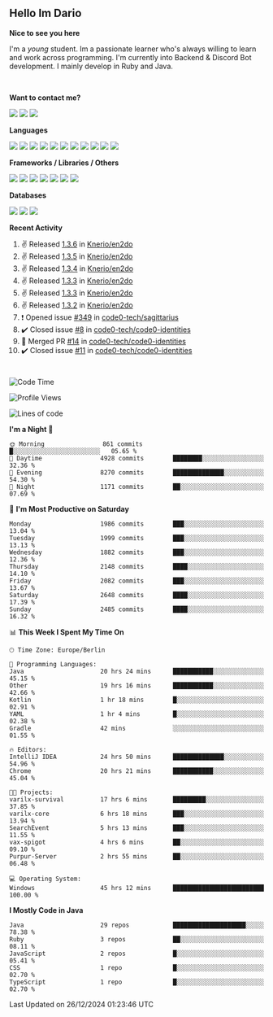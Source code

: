 <h2>Hello Im Dario</h2>

**Nice to see you here**

I'm a *young* student. Im a passionate learner who's always willing to learn and work across
programming. I'm currently into Backend & Discord Bot development. I mainly develop in Ruby and Java.

<br/>

**Want to contact me?**

<a href="https://github.com/knerio"><img src="https://img.shields.io/badge/-Github-blue?style=for-the-badge&logo=github&logoColor=white"/></a> <a href="https://discord.com/users/639416958923702292"><img src="https://img.shields.io/badge/-knerio-blue?style=for-the-badge&logo=discord&logoColor=white"/></a> <a href="https://twitch.tv/dopalos_"><img src="https://img.shields.io/badge/-twitch-blue?style=for-the-badge&logo=twitch&logoColor=white"/></a>

**Languages**

<img src="https://img.shields.io/badge/-HTML-blue?style=for-the-badge&logo=html5&logoColor=white"/> <img src="https://img.shields.io/badge/-CSS-blue?style=for-the-badge&logo=CSS3&logoColor=white"/> <img src="https://img.shields.io/badge/-Javascript-blue?style=for-the-badge&logo=javascript&logoColor=white"/> <img src="https://img.shields.io/badge/-Typescript-blue?style=for-the-badge&logo=TypeScript&logoColor=white"/> <img src="https://img.shields.io/badge/-Java-blue?style=for-the-badge&logo=java&logoColor=white"/> <img src="https://img.shields.io/badge/-Kotlin-blue?style=for-the-badge&logo=kotlin&logoColor=white"/> <img src="https://img.shields.io/badge/-SQL-blue?style=for-the-badge&logo=MYSQL&logoColor=white"/> <img src="https://img.shields.io/badge/-Markdown-blue?style=for-the-badge&logo=Markdown&logoColor=white"/> <img src="https://img.shields.io/badge/-JSON-blue?style=for-the-badge&logo=JSON&logoColor=white"/> <img src="https://img.shields.io/badge/-Git-blue?style=for-the-badge&logo=Git&logoColor=white"/> <img src="https://img.shields.io/badge/-Ruby-blue?style=for-the-badge&logo=Ruby&logoColor=white"/>
<br/>

 **Frameworks / Libraries / Others**

<img src="https://img.shields.io/badge/-Bootstrap-blue?style=for-the-badge&logo=Bootstrap&logoColor=white"/> <img src="https://img.shields.io/badge/-Node.JS-blue?style=for-the-badge&logo=node.js&logoColor=white"/> <img src="https://img.shields.io/badge/-React-blue?style=for-the-badge&logo=React&logoColor=white"/> <img src="https://img.shields.io/badge/-Express-blue?style=for-the-badge&logo=Express&logoColor=white"/> <img src="https://img.shields.io/badge/-Next.Js-blue?style=for-the-badge&logo=Next.Js&logoColor=white"/> <img src="https://img.shields.io/badge/-Ruby_On_Rails-blue?style=for-the-badge&logo=ruby-on-rails&logoColor=white"/> <img src="https://img.shields.io/badge/-JDA-blue?style=for-the-badge&logo=JDA&logoColor=white"/>

**Databases**

<img src="https://img.shields.io/badge/-MongoDB-blue?style=for-the-badge&logo=mongodb&logoColor=white"/> <img src="https://img.shields.io/badge/-MariaDB-blue?style=for-the-badge&logo=MariaDB&logoColor=white"/>
<img src="https://img.shields.io/badge/-PostgreSQL-blue?style=for-the-badge&logo=PostgreSQl&logoColor=white"/>

**Recent Activity**

<!--RECENT_ACTIVITY:start-->
1. ✌️ Released [1.3.6](https://github.com/Knerio/en2do/releases/tag/1.3.6) in [Knerio/en2do](https://github.com/Knerio/en2do)<br>
2. ✌️ Released [1.3.5](https://github.com/Knerio/en2do/releases/tag/1.3.5) in [Knerio/en2do](https://github.com/Knerio/en2do)<br>
3. ✌️ Released [1.3.4](https://github.com/Knerio/en2do/releases/tag/1.3.4) in [Knerio/en2do](https://github.com/Knerio/en2do)<br>
4. ✌️ Released [1.3.3](https://github.com/Knerio/en2do/releases/tag/1.3.3) in [Knerio/en2do](https://github.com/Knerio/en2do)<br>
5. ✌️ Released [1.3.3](https://github.com/Knerio/en2do/releases/tag/1.3.3) in [Knerio/en2do](https://github.com/Knerio/en2do)<br>
6. ✌️ Released [1.3.2](https://github.com/Knerio/en2do/releases/tag/1.3.2) in [Knerio/en2do](https://github.com/Knerio/en2do)<br>
7. ❗️ Opened issue [#349](https://github.com/code0-tech/sagittarius/issues/349) in [code0-tech/sagittarius](https://github.com/code0-tech/sagittarius)<br>
8. ✔️ Closed issue [#8](https://github.com/code0-tech/code0-identities/issues/8) in [code0-tech/code0-identities](https://github.com/code0-tech/code0-identities)<br>
9. 🎉 Merged PR [#14](https://github.com/code0-tech/code0-identities/pull/14) in [code0-tech/code0-identities](https://github.com/code0-tech/code0-identities)<br>
10. ✔️ Closed issue [#11](https://github.com/code0-tech/code0-identities/issues/11) in [code0-tech/code0-identities](https://github.com/code0-tech/code0-identities)<br>
<!--RECENT_ACTIVITY:end-->
 
#

<!--START_SECTION:waka-->
![Code Time](http://img.shields.io/badge/Code%20Time-725%20hrs%207%20mins-blue)

![Profile Views](http://img.shields.io/badge/Profile%20Views-0-blue)

![Lines of code](https://img.shields.io/badge/From%20Hello%20World%20I%27ve%20Written-797.3%20thousand%20lines%20of%20code-blue)

**I'm a Night 🦉** 

```text
🌞 Morning                861 commits         █░░░░░░░░░░░░░░░░░░░░░░░░   05.65 % 
🌆 Daytime                4928 commits        ████████░░░░░░░░░░░░░░░░░   32.36 % 
🌃 Evening                8270 commits        ██████████████░░░░░░░░░░░   54.30 % 
🌙 Night                  1171 commits        ██░░░░░░░░░░░░░░░░░░░░░░░   07.69 % 
```
📅 **I'm Most Productive on Saturday** 

```text
Monday                   1986 commits        ███░░░░░░░░░░░░░░░░░░░░░░   13.04 % 
Tuesday                  1999 commits        ███░░░░░░░░░░░░░░░░░░░░░░   13.13 % 
Wednesday                1882 commits        ███░░░░░░░░░░░░░░░░░░░░░░   12.36 % 
Thursday                 2148 commits        ████░░░░░░░░░░░░░░░░░░░░░   14.10 % 
Friday                   2082 commits        ███░░░░░░░░░░░░░░░░░░░░░░   13.67 % 
Saturday                 2648 commits        ████░░░░░░░░░░░░░░░░░░░░░   17.39 % 
Sunday                   2485 commits        ████░░░░░░░░░░░░░░░░░░░░░   16.32 % 
```


📊 **This Week I Spent My Time On** 

```text
🕑︎ Time Zone: Europe/Berlin

💬 Programming Languages: 
Java                     20 hrs 24 mins      ███████████░░░░░░░░░░░░░░   45.15 % 
Other                    19 hrs 16 mins      ███████████░░░░░░░░░░░░░░   42.66 % 
Kotlin                   1 hr 18 mins        █░░░░░░░░░░░░░░░░░░░░░░░░   02.91 % 
YAML                     1 hr 4 mins         █░░░░░░░░░░░░░░░░░░░░░░░░   02.38 % 
Gradle                   42 mins             ░░░░░░░░░░░░░░░░░░░░░░░░░   01.55 % 

🔥 Editors: 
IntelliJ IDEA            24 hrs 50 mins      ██████████████░░░░░░░░░░░   54.96 % 
Chrome                   20 hrs 21 mins      ███████████░░░░░░░░░░░░░░   45.04 % 

🐱‍💻 Projects: 
varilx-survival          17 hrs 6 mins       █████████░░░░░░░░░░░░░░░░   37.85 % 
varilx-core              6 hrs 18 mins       ███░░░░░░░░░░░░░░░░░░░░░░   13.94 % 
SearchEvent              5 hrs 13 mins       ███░░░░░░░░░░░░░░░░░░░░░░   11.55 % 
vax-spigot               4 hrs 6 mins        ██░░░░░░░░░░░░░░░░░░░░░░░   09.10 % 
Purpur-Server            2 hrs 55 mins       ██░░░░░░░░░░░░░░░░░░░░░░░   06.48 % 

💻 Operating System: 
Windows                  45 hrs 12 mins      █████████████████████████   100.00 % 
```

**I Mostly Code in Java** 

```text
Java                     29 repos            ████████████████████░░░░░   78.38 % 
Ruby                     3 repos             ██░░░░░░░░░░░░░░░░░░░░░░░   08.11 % 
JavaScript               2 repos             █░░░░░░░░░░░░░░░░░░░░░░░░   05.41 % 
CSS                      1 repo              █░░░░░░░░░░░░░░░░░░░░░░░░   02.70 % 
TypeScript               1 repo              █░░░░░░░░░░░░░░░░░░░░░░░░   02.70 % 
```




 Last Updated on 26/12/2024 01:23:46 UTC
<!--END_SECTION:waka-->

